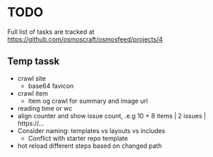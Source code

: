 # TODO

Full list of tasks are tracked at https://github.com/osmoscraft/osmosfeed/projects/4

## Temp tassk

- crawl site
  - base64 favicon
- crawl item
  - item og crawl for summary and image url
- reading time or wc
- align counter and show issue count, .e.g 10 + 8 items | 2 issues | https://...
- Consider naming: templates vs layouts vs includes
  - Conflict with starter repo template
- hot reload different steps based on changed path
